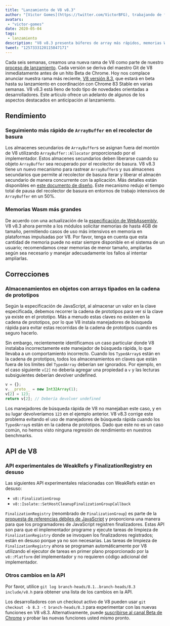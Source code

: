 ```yaml
---
title: "Lanzamiento de V8 v8.3"
author: "[Victor Gomes](https://twitter.com/VictorBFG), trabajando de forma segura desde casa"
avatars: 
 - "victor-gomes"
date: 2020-05-04
tags: 
 - lanzamiento
description: "V8 v8.3 presenta búferes de array más rápidos, memorias Wasm más grandes y API en desuso."
tweet: "1257333120115847171"
---
```


Cada seis semanas, creamos una nueva rama de V8 como parte de nuestro [proceso de lanzamiento](https://v8.dev/docs/release-process). Cada versión se deriva del maestro Git de V8 inmediatamente antes de un hito Beta de Chrome. Hoy nos complace anunciar nuestra rama más reciente, [V8 versión 8.3](https://chromium.googlesource.com/v8/v8.git/+log/branch-heads/8.3), que estará en beta hasta su lanzamiento en coordinación con Chrome 83 Stable en varias semanas. V8 v8.3 está lleno de todo tipo de novedades orientadas a desarrolladores. Este artículo ofrece un adelanto de algunos de los aspectos destacados en anticipación al lanzamiento.

<!--truncate-->
## Rendimiento

### Seguimiento más rápido de `ArrayBuffer` en el recolector de basura

Los almacenes secundarios de `ArrayBuffer`s se asignan fuera del montón de V8 utilizando `ArrayBuffer::Allocator` proporcionado por el implementador. Estos almacenes secundarios deben liberarse cuando su objeto `ArrayBuffer` sea recuperado por el recolector de basura. V8 v8.3 tiene un nuevo mecanismo para rastrear `ArrayBuffer`s y sus almacenes secundarios que permite al recolector de basura iterar y liberar el almacén secundario de manera concurrente con la aplicación. Más detalles están disponibles en [este documento de diseño](https://docs.google.com/document/d/1-ZrLdlFX1nXT3z-FAgLbKal1gI8Auiaya_My-a0UJ28/edit#heading=h.gfz6mi5p212e). Este mecanismo redujo el tiempo total de pausa del recolector de basura en entornos de trabajo intensivos de `ArrayBuffer` en un 50%.

### Memorias Wasm más grandes

De acuerdo con una actualización de la [especificación de WebAssembly](https://webassembly.github.io/spec/js-api/index.html#limits), V8 v8.3 ahora permite a los módulos solicitar memorias de hasta 4GB de tamaño, permitiendo casos de uso más intensivos en memoria en plataformas impulsadas por V8. Por favor, tenga en cuenta que esta cantidad de memoria puede no estar siempre disponible en el sistema de un usuario; recomendamos crear memorias de menor tamaño, ampliarlas según sea necesario y manejar adecuadamente los fallos al intentar ampliarlas.

## Correcciones

### Almacenamientos en objetos con arrays tipados en la cadena de prototipos

Según la especificación de JavaScript, al almacenar un valor en la clave especificada, debemos recorrer la cadena de prototipos para ver si la clave ya existe en el prototipo. Más a menudo estas claves no existen en la cadena de prototipos, por lo que V8 instala manejadores de búsqueda rápida para evitar estas recorridas de la cadena de prototipos cuando es seguro hacerlo.

Sin embargo, recientemente identificamos un caso particular donde V8 instalaba incorrectamente este manejador de búsqueda rápida, lo que llevaba a un comportamiento incorrecto. Cuando los `TypedArray`s están en la cadena de prototipos, todos los almacenamientos en claves que están fuera de los límites del `TypedArray` deberían ser ignorados. Por ejemplo, en el caso siguiente `v[2]` no debería agregar una propiedad a `v` y las lecturas subsiguientes deberían devolver undefined.

```js
v = {};
v.__proto__ = new Int32Array(1);
v[2] = 123;
return v[2]; // Debería devolver undefined
```

Los manejadores de búsqueda rápida de V8 no manejaban este caso, y en su lugar devolveríamos `123` en el ejemplo anterior. V8 v8.3 corrige este problema evitando el uso de manejadores de búsqueda rápida cuando los `TypedArray`s están en la cadena de prototipos. Dado que este no es un caso común, no hemos visto ninguna regresión de rendimiento en nuestros benchmarks.

## API de V8

### API experimentales de WeakRefs y FinalizationRegistry en desuso

Las siguientes API experimentales relacionadas con WeakRefs están en desuso:

- `v8::FinalizationGroup`
- `v8::Isolate::SetHostCleanupFinalizationGroupCallback`

`FinalizationRegistry` (renombrado de `FinalizationGroup`) es parte de la [propuesta de referencias débiles de JavaScript](https://v8.dev/features/weak-references) y proporciona una manera para que los programadores de JavaScript registren finalizadores. Estas API son para que el implementador programe y ejecute tareas de limpieza de `FinalizationRegistry` donde se invoquen los finalizadores registrados; están en desuso porque ya no son necesarias. Las tareas de limpieza de `FinalizationRegistry` ahora se programan automáticamente por V8 utilizando el ejecutor de tareas en primer plano proporcionado por la `v8::Platform` del implementador y no requieren código adicional del implementador.

### Otros cambios en la API

Por favor, utilice `git log branch-heads/8.1..branch-heads/8.3 include/v8.h` para obtener una lista de los cambios en la API.

Los desarrolladores con un checkout activo de V8 pueden usar `git checkout -b 8.3 -t branch-heads/8.3` para experimentar con las nuevas funciones en V8 v8.3. Alternativamente, puede [suscribirse al canal Beta de Chrome](https://www.google.com/chrome/browser/beta.html) y probar las nuevas funciones usted mismo pronto.
